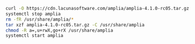 ﻿```sh
curl -O https://cdn.lacunasoftware.com/amplia/amplia-4.1.0-rc05.tar.gz
systemctl stop amplia
rm -fR /usr/share/amplia/*
tar xzf amplia-4.1.0-rc05.tar.gz -C /usr/share/amplia
chmod -R a=,u+rwX,go+rX /usr/share/amplia
systemctl start amplia
```
